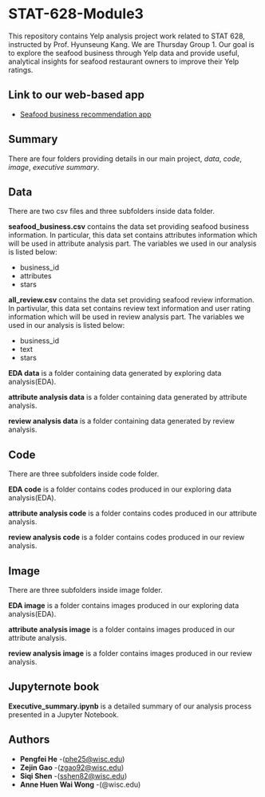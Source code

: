 # STAT-628-Module3

This repository contains Yelp analysis project work related to STAT 628, instructed by Prof. Hyunseung Kang. We are Thursday Group 1. Our goal is to explore the seafood business through Yelp data and provide useful, analytical insights for seafood restaurant owners to improve their Yelp ratings.

## Link to our web-based app
- [Seafood business recommendation app](https://nerrix.shinyapps.io/shiny/)
## Summary
There are four folders providing details in our main project, *data*, *code*, *image*, *executive summary*.

## Data

There are two csv files and three subfolders inside data folder.

**seafood_business.csv** contains the data set providing seafood business information. In particular, this data set contains attributes information which will be used in attribute analysis part. The variables we used in our analysis is listed below:

* business_id
* attributes
* stars  

**all_review.csv** contains the data set providing seafood review information. In partivular, this data set contains review text information and user rating information which will be used in review analysis part. The variables we used in our analysis is listed below:

* business_id
* text
* stars

**EDA data** is a folder containing data generated by exploring data analysis(EDA).

**attribute analysis data** is a folder containing data generated by attribute analysis.

**review analysis data** is a folder containing data generated by review analysis.

## Code
There are three subfolders inside code folder.

**EDA code** is a folder contains codes produced in our exploring data analysis(EDA).

**attribute analysis code** is a folder contains codes produced in our attribute analysis.

 **review analysis code** is a folder contains codes produced in our review analysis.

## Image
There are three subfolders inside image folder.

**EDA image** is a folder contains images produced in our exploring data analysis(EDA).

**attribute analysis image** is a folder contains images produced in our attribute analysis.

 **review analysis image** is a folder contains images produced in our review analysis.


## Jupyternote book
**Executive_summary.ipynb** is a detailed summary of our analysis process presented in a Jupyter Notebook. 

## Authors
* **Pengfei He** -(phe25@wisc.edu)
* **Zejin Gao** -(zgao92@wisc.edu)
* **Siqi Shen** -(sshen82@wisc.edu)
* **Anne Huen Wai Wong** -(@wisc.edu)
